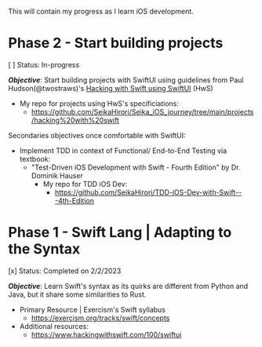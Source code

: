 This will contain my progress as I learn iOS development.

# Phase 2 - Start building projects
[ ] Status: In-progress

***Objective***: Start building projects with SwiftUI using guidelines from Paul Hudson(@twostraws)'s [Hacking with Swift using SwiftUI](https://www.hackingwithswift.com/100/swiftui) (HwS)
- My repo for projects using HwS's specificiations:
    - https://github.com/SeikaHirori/Seika_iOS_journey/tree/main/projects/hacking%20with%20swift


Secondaries objectives once comfortable with SwiftUI:
- Implement TDD in context of Functional/ End-to-End Testing via textbook:
    - "Test-Driven iOS Development with Swift - Fourth Edition" by Dr. Dominik Hauser
        - My repo for TDD iOS Dev:
            - https://github.com/SeikaHirori/TDD-iOS-Dev-with-Swift---4th-Edition


# Phase 1 - Swift Lang | Adapting to the Syntax
[x] Status: Completed on 2/2/2023

***Objective***: Learn Swift's syntax as its quirks are different from Python and Java, but it share some similarities to Rust.

- Primary Resource | Exercism's Swift syllabus
    - https://exercism.org/tracks/swift/concepts
- Additional resources:
    - https://www.hackingwithswift.com/100/swiftui
